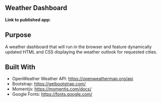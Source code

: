 ## Weather Dashboard

**Link to published app:**

## Purpose

A weather dashboard that will run in the browser and feature dynamically updated HTML and CSS displaying the weather outlook for requested cities.

## Built With
- OpenWeather Weather API: https://openweathermap.org/api
- Bootstrap: https://getbootstrap.com/
- Momentjs: https://momentjs.com/docs/
- Google Fonts: https://fonts.google.com/
